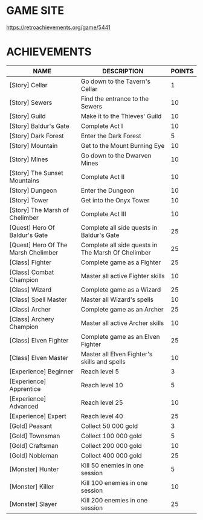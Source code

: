 # GAME SITE #

https://retroachievements.org/game/5441

# ACHIEVEMENTS #

| NAME                                | DESCRIPTION                                        | POINTS |
|-------------------------------------|----------------------------------------------------|--------|
| [Story] Cellar                      | Go down to the Tavern's Cellar                     | 1      |
| [Story] Sewers                      | Find the entrance to the Sewers                    | 10     |
| [Story] Guild                       | Make it to the Thieves' Guild                      | 10     |
| [Story] Baldur's Gate               | Complete Act I                                     | 10     |
| [Story] Dark Forest                 | Enter the Dark Forest                              | 5      |
| [Story] Mountain                    | Get to the Mount Burning Eye                       | 10     |
| [Story] Mines                       | Go down to the Dwarven Mines                       | 10     |
| [Story] The Sunset Mountains        | Complete Act II                                    | 10     |
| [Story] Dungeon                     | Enter the Dungeon                                  | 10     |
| [Story] Tower                       | Get into the Onyx Tower                            | 10     |
| [Story] The Marsh of Chelimber      | Complete Act III                                   | 10     |
| [Quest] Hero Of Baldur's Gate       | Complete all side quests in Baldur's Gate          | 25     |
| [Quest] Hero Of The Marsh Chelimber | Complete all side quests in The Marsh Of Chelimber | 25     |
| [Class] Fighter                     | Complete game as a Fighter                         | 25     |
| [Class] Combat Champion             | Master all active Fighter skills                   | 10     |
| [Class] Wizard                      | Complete game as a Wizard                          | 25     |
| [Class] Spell Master                | Master all Wizard's spells                         | 10     |
| [Class] Archer                      | Complete game as an Archer                         | 25     |
| [Class] Archery Champion            | Master all active Archer skills                    | 10     |
| [Class] Elven Fighter               | Complete game as an Elven Fighter                  | 25     |
| [Class] Elven Master                | Master all Elven Fighter's skills and spells       | 10     |
| [Experience] Beginner               | Reach level 5                                      | 3      |
| [Experience] Apprentice             | Reach level 10                                     | 5      |
| [Experience] Advanced               | Reach level 25                                     | 10     |
| [Experience] Expert                 | Reach level 40                                     | 25     |
| [Gold] Peasant                      | Collect 50 000 gold                                | 3      |
| [Gold] Townsman                     | Collect 100 000 gold                               | 5      |
| [Gold] Craftsman                    | Collect 200 000 gold                               | 10     |
| [Gold] Nobleman                     | Collect 400 000 gold                               | 25     |
| [Monster] Hunter                    | Kill 50 enemies in one session                     | 5      |
| [Monster] Killer                    | Kill 100 enemies in one session                    | 10     |
| [Monster] Slayer                    | Kill 200 enemies in one session                    | 25     |
